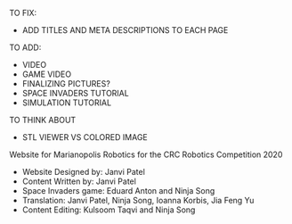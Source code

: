 TO FIX:
- ADD TITLES AND META DESCRIPTIONS TO EACH PAGE

TO ADD:
- VIDEO
- GAME VIDEO
- FINALIZING PICTURES?
- SPACE INVADERS TUTORIAL
- SIMULATION TUTORIAL

TO THINK ABOUT
- STL VIEWER VS COLORED IMAGE

Website for Marianopolis Robotics for the CRC Robotics Competition 2020

- Website Designed by: Janvi Patel
- Content Written by: Janvi Patel
- Space Invaders game: Eduard Anton and Ninja Song
- Translation: Janvi Patel, Ninja Song, Ioanna Korbis, Jia Feng Yu
- Content Editing: Kulsoom Taqvi and Ninja Song